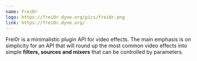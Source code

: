 ```yaml
---
name: Frei0r
logo: https://frei0r.dyne.org/pics/frei0r.png
link: https://frei0r.dyne.org/
---
```

Frei0r is a minimalistic plugin API for video effects. The main emphasis is on simplicity for an API that will round up the most common video effects into simple **filters, sources and mixers** that can be controlled by parameters.
